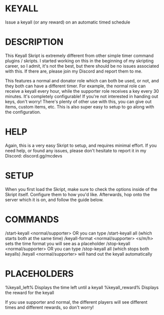# KEYALL
Issue a keyall (or any reward) on an automatic timed schedule

# DESCRIPTION

This Keyall Skript is extremely different from other simple timer command plugins / skripts. I started working on this in the beginning of my skripting career, so I admit, it's not the best, but there should be no issues associated with this. If there are, please join my Discord and report them to me.

This features a normal and donator role which can both be used, or not, and they both can have a different timer. For example, the normal role can receive a keyall every hour, while the supporter role receives a key every 30 minutes. It's completely configurable! If you're not interested in handing out keys, don't worry! There's plenty of other use with this, you can give out items, custom items, etc. This is also super easy to setup to go along with the configuration.

# HELP

Again, this is a very easy Skript to setup, and requires minimal effort. If you need help, or found any issues, please don't hesitate to report it in my Discord: discord.gg/mcdevs

# SETUP

When you first load the Skript, make sure to check the options inside of the Skript itself. Configure them to how you'd like. Afterwards, hop onto the server which it is on, and follow the guide below.

# COMMANDS

/start-keyall <normal/supporter> OR you can type /start-keyall all (which starts both at the same time)
/keyall-format <normal/supporter> <s/m/h> sets the time format you will see as a placeholder
/stop-keyall <normal/supporter> OR you can type /stop-keyall all (which stops both keyalls)
/keyall <normal/supporter> will hand out the keyall automatically

# PLACEHOLDERS

%keyall_left% Displays the time left until a keyall
%keyall_reward% Displays the reward for the keyall

If you use supporter and normal, the different players will see different times and different rewards, so don't worry!


